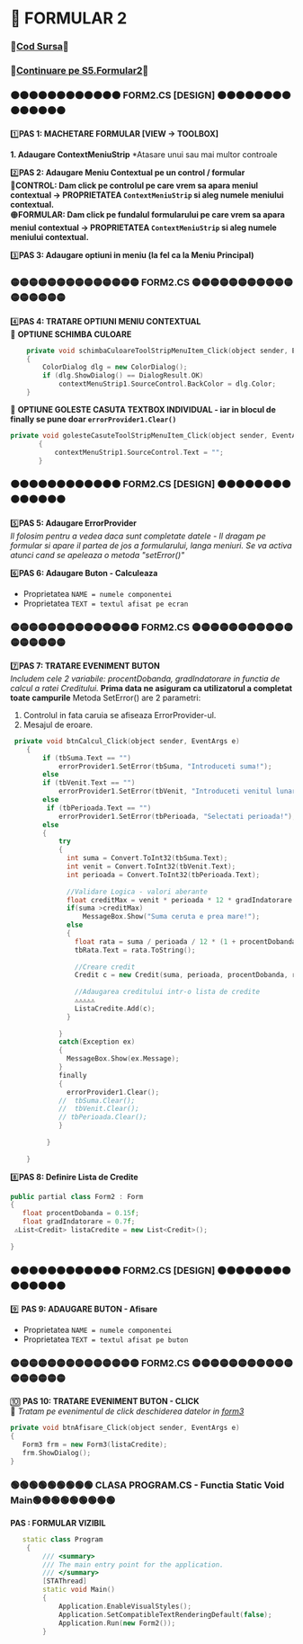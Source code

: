 # 📜 FORMULAR 2 </br>
### 🔮[Cod Sursa](https://github.com/Adriana-Giol/Programare-Aplicatii-Windows/blob/main/1.%20Laborator/5.%20Seminar%205/%5BCom%5DCiurea_Seminar5_1046/Form2.cs)🔮
### 🔮[Continuare pe S5.Formular2](https://github.com/Adriana-Giol/Programare-Aplicatii-Windows/blob/main/3.%20README/S5.Formular2.md)🔮
### 🟠🟠🟠🟠🟠🟠🟠🟠🟠🟠🟠🟠 FORM2.CS [DESIGN] 🟠🟠🟠🟠🟠🟠🟠🟠🟠🟠🟠🟠🟠🟠
1️⃣**PAS 1:  MACHETARE FORMULAR [VIEW -> TOOLBOX]**</br>

**1. Adaugare ContextMeniuStrip**
*Atasare unui sau mai multor controale

2️⃣**PAS 2: Adaugare Meniu Contextual pe un control / formular**</br>
🔴**CONTROL: Dam click pe controlul pe care vrem sa apara meniul contextual -> PROPRIETATEA `ContextMeniuStrip` si aleg numele meniului contextual.**</br>
🟠**FORMULAR: Dam click pe fundalul formularului pe care vrem sa apara meniul contextual -> PROPRIETATEA `ContextMeniuStrip` si aleg numele meniului contextual.**</br>

3️⃣**PAS 3: Adaugare optiuni in meniu (la fel ca la Meniu Principal)**</br>

### 🟡🟡🟡🟡🟡🟡🟡🟡🟡🟡🟡🟡🟡🟡 FORM2.CS  🟡🟡🟡🟡🟡🟡🟡🟡🟡🟡🟡🟡🟡🟡🟡🟡🟡
4️⃣**PAS 4: TRATARE OPTIUNI MENIU CONTEXTUAL**</br>
🔴 **OPTIUNE SCHIMBA CULOARE**
```cpp
    private void schimbaCuloareToolStripMenuItem_Click(object sender, EventArgs e)
    {
        ColorDialog dlg = new ColorDialog();
        if (dlg.ShowDialog() == DialogResult.OK)
            contextMenuStrip1.SourceControl.BackColor = dlg.Color;
    } 
 ```
 🔴 **OPTIUNE GOLESTE CASUTA TEXTBOX INDIVIDUAL - iar in blocul  de finally se pune doar `errorProvider1.Clear()`**
 ```cpp
 private void golesteCasuteToolStripMenuItem_Click(object sender, EventArgs e)
        {
            contextMenuStrip1.SourceControl.Text = "";
        }
 ```
  
 ### 🟠🟠🟠🟠🟠🟠🟠🟠🟠🟠🟠🟠 FORM2.CS [DESIGN] 🟠🟠🟠🟠🟠🟠🟠🟠🟠🟠🟠🟠🟠🟠
 5️⃣**PAS 5: Adaugare ErrorProvider**</br>
 *Il folosim pentru a vedea daca sunt completate datele - Il dragam pe formular si apare il partea de jos a formularului, langa meniuri. Se va activa atunci cand se apeleaza o metoda "setError()"*</br>
 
6️⃣**PAS 6: Adaugare Buton - Calculeaza**</br>
 - Proprietatea `NAME = numele componentei` </br>
 - Proprietatea `TEXT = textul afisat pe ecran` </br>

### 🟡🟡🟡🟡🟡🟡🟡🟡🟡🟡🟡🟡🟡🟡 FORM2.CS  🟡🟡🟡🟡🟡🟡🟡🟡🟡🟡🟡🟡🟡🟡🟡🟡🟡
7️⃣**PAS 7: TRATARE EVENIMENT BUTON**</br>
*Includem cele 2 variabile: procentDobanda, gradIndatorare in functia de calcul a ratei Creditului.*
**Prima data ne asiguram ca utilizatorul a completat toate campurile**
Metoda SetError() are 2 parametri:
1. Controlul in fata caruia se afiseaza ErrorProvider-ul.
2. Mesajul de eroare.
```cpp
 private void btnCalcul_Click(object sender, EventArgs e)
    {
        if (tbSuma.Text == "")
            errorProvider1.SetError(tbSuma, "Introduceti suma!"); 
        else
        if (tbVenit.Text == "")
            errorProvider1.SetError(tbVenit, "Introduceti venitul lunar!"); 
        else
         if (tbPerioada.Text == "")
            errorProvider1.SetError(tbPerioada, "Selectati perioada!"); 
        else
        {
            try
            {
              int suma = Convert.ToInt32(tbSuma.Text);
              int venit = Convert.ToInt32(tbVenit.Text);
              int perioada = Convert.ToInt32(tbPerioada.Text);
              
              //Validare Logica - valori aberante
              float creditMax = venit * perioada * 12 * gradIndatorare * (1 + procentDobanda);
              if(suma >creditMax)
                  MessageBox.Show("Suma ceruta e prea mare!");
              else
              {
                float rata = suma / perioada / 12 * (1 + procentDobanda);
                tbRata.Text = rata.ToString();
                
                //Creare credit
                Credit c = new Credit(suma, perioada, procentDobanda, rata);
                
                //Adaugarea creditului intr-o lista de credite
                ⚠️⚠️⚠️⚠️⚠️
                ListaCredite.Add(c);
              }
              
            }
            catch(Exception ex)
            {
              MessageBox.Show(ex.Message);
            }
            finally
            {
              errorProvider1.Clear();
            //  tbSuma.Clear();
            //  tbVenit.Clear();
            // tbPerioada.Clear();
            }
            
         }
            
    }

```
 8️⃣**PAS 8: Definire Lista de Credite**</br>
 ```cpp
 public partial class Form2 : Form
 {
    float procentDobanda = 0.15f;
    float gradIndatorare = 0.7f;
  ⚠️List<Credit> listaCredite = new List<Credit>();
  
 }
 ```
  ### 🟠🟠🟠🟠🟠🟠🟠🟠🟠🟠🟠🟠 FORM2.CS [DESIGN] 🟠🟠🟠🟠🟠🟠🟠🟠🟠🟠🟠🟠🟠🟠
 9️⃣ **PAS 9: ADAUGARE BUTON - Afisare**</br>
  - Proprietatea `NAME = numele componentei` </br>
  - Proprietatea `TEXT = textul afisat pe buton`</br>
  
  ### 🟡🟡🟡🟡🟡🟡🟡🟡🟡🟡🟡🟡🟡🟡 FORM2.CS  🟡🟡🟡🟡🟡🟡🟡🟡🟡🟡🟡🟡🟡🟡🟡🟡🟡
🔟 **PAS 10: TRATARE EVENIMENT BUTON - CLICK**</br>
🔀 *Tratam pe evenimentul de click deschiderea datelor in [form3](https://github.com/Adriana-Giol/Programare-Aplicatii-Windows/edit/main/3.%20README/S6.Formular3.md)*
 ```cpp
 private void btnAfisare_Click(object sender, EventArgs e)
 {
    Form3 frm = new Form3(listaCredite);
    frm.ShowDialog();
 }
 ```
### 🟢🟢🟢🟢🟢🟢🟢🟢🟢 CLASA PROGRAM.CS - Functia Static Void Main🟢🟢🟢🟢🟢🟢🟢🟢🟢
**PAS : FORMULAR VIZIBIL**</br>

```cpp
   static class Program
    {
        /// <summary>
        /// The main entry point for the application.
        /// </summary>
        [STAThread]
        static void Main()
        {
            Application.EnableVisualStyles();
            Application.SetCompatibleTextRenderingDefault(false);
            Application.Run(new Form2());
        }
```
